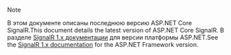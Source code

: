 > [!NOTE]
> <span data-ttu-id="87997-101">В этом документе описаны последнюю версию ASP.NET Core SignalR.</span><span class="sxs-lookup"><span data-stu-id="87997-101">This document details the latest version of ASP.NET Core SignalR.</span></span> <span data-ttu-id="87997-102">В разделе [SignalR 1.x документации](/aspnet/signalr/) для версии платформы ASP.NET.</span><span class="sxs-lookup"><span data-stu-id="87997-102">See the [SignalR 1.x documentation](/aspnet/signalr/) for the ASP.NET Framework version.</span></span>